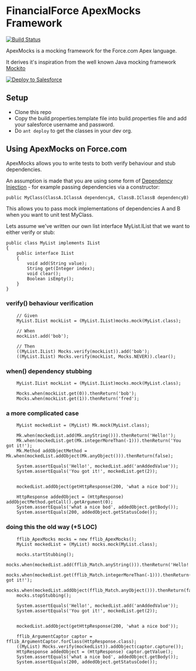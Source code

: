 # FinancialForce ApexMocks Framework

[![Build Status](https://travis-ci.org/financialforcedev/fflib-apex-mocks.svg)](https://travis-ci.org/financialforcedev/fflib-apex-mocks)

ApexMocks is a mocking framework for the Force.com Apex language. 

It derives it's inspiration from the well known Java mocking framework [Mockito](https://code.google.com/p/mockito/)

<a href="https://githubsfdeploy.herokuapp.com?owner=financialforcedev&repo=fflib-apex-mocks">
  <img alt="Deploy to Salesforce"
       src="https://raw.githubusercontent.com/afawcett/githubsfdeploy/master/src/main/webapp/resources/img/deploy.png">
</a>

## Setup
- Clone this repo
- Copy the build.properties.template file into build.properties file and add your salesforce username and password.
- Do `ant deploy` to get the classes in your dev org.

## Using ApexMocks on Force.com

ApexMocks allows you to write tests to both verify behaviour and stub dependencies.

An assumption is made that you are using some form of [Dependency Injection](http://en.wikipedia.org/wiki/Dependency_injection) - for example passing dependencies via a constructor:

	public MyClass(ClassA.IClassA dependencyA, ClassB.IClassB dependencyB)

This allows you to pass mock implementations of dependencies A and B when you want to unit test MyClass.

Lets assume we've written our own list interface MyList.IList that we want to either verify or stub:

	public class MyList implements IList
	{
		public interface IList
		{
			void add(String value);
			String get(Integer index);
			void clear();
			Boolean isEmpty();
		}
	}

### verify() behaviour verification

		// Given
		MyList.IList mockList = (MyList.IList)mocks.mock(MyList.class);

		// When
		mockList.add('bob');

		// Then
		((MyList.IList) Mocks.verify(mockList)).add('bob');
		((MyList.IList) Mocks.verify(mockList, Mocks.NEVER)).clear();

### when() dependency stubbing

		MyList.IList mockList = (MyList.IList)mocks.mock(MyList.class);

		Mocks.when(mockList.get(0)).thenReturn('bob');
		Mocks.when(mockList.get(1)).thenReturn('fred');
	
### a more complicated case

		MyList mockedList = (MyList) Mk.mock(MyList.class);

        Mk.when(mockedList.add(Mk.anyString())).thenReturn('Hello!');
        Mk.when(mockedList.get(Mk.integerMoreThan(-1))).thenReturn('You got it!');
        Mk.Method addObjectMethod = Mk.when(mockedList.addObject(Mk.anyObject())).thenReturn(false);

        System.assertEquals('Hello!', mockedList.add('anAddedValue'));
        System.assertEquals('You got it!', mockedList.get(2));


        mockedList.addObject(getHttpResponse(200, 'what a nice bod'));

        HttpResponse addedObject = (HttpResponse) addObjectMethod.getCall().getArgument(0);
        System.assertEquals('what a nice bod', addedObject.getBody());
        System.assertEquals(200, addedObject.getStatusCode());

### doing this the old way (+5 LOC)
        fflib_ApexMocks mocks = new fflib_ApexMocks();
        MyList mockedList = (MyList) mocks.mock(MyList.class);

        mocks.startStubbing();
        mocks.when(mockedList.add(fflib_Match.anyString())).thenReturn('Hello!');
        mocks.when(mockedList.get(fflib_Match.integerMoreThan(-1))).thenReturn('You got it!');
        mocks.when(mockedList.addObject(fflib_Match.anyObject())).thenReturn(false);
        mocks.stopStubbing();

        System.assertEquals('Hello!', mockedList.add('anAddedValue'));
        System.assertEquals('You got it!', mockedList.get(2));


        mockedList.addObject(getHttpResponse(200, 'what a nice bod'));

        fflib_ArgumentCaptor captor = fflib_ArgumentCaptor.forClass(HttpResponse.class);
        ((MyList) Mocks.verify(mockedList)).addObject(captor.capture());
        HttpResponse addedObject = (HttpResponse) captor.getValue();
        System.assertEquals('what a nice bod', addedObject.getBody());
        System.assertEquals(200, addedObject.getStatusCode());
